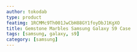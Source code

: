 ```yaml
---
author: tokodab
type: product
featimg: 1RCMMc9Th001JwCbH88GY1foyDbJ1KgXO
title: Gemstone Marbles Samsung Galaxy S9 Case
tags: [samsung, galaxy, s9]
category: [samsung]
---
```

